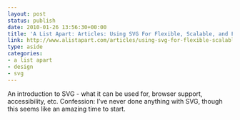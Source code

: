 ```yaml
---
layout: post
status: publish
date: 2010-01-26 13:56:30+00:00
title: 'A List Apart: Articles: Using SVG For Flexible, Scalable, and Fun Backgrounds, Part I'
link: http://www.alistapart.com/articles/using-svg-for-flexible-scalable-and-fun-backgrounds-part-i/
type: aside
categories:
- a list apart
- design
- svg
---
```


An introduction to SVG - what it can be used for, browser support, accessibility, etc. Confession: I’ve never done anything with SVG, though this seems like an amazing time to start.
